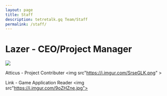 ```yaml
---
layout: page
title: Staff
description: tetretalk.gq Team/Staff
permalink: /staff/
---
```



<h1>Lazer - CEO/Project Manager</h1>
<img src="https://cdn.discordapp.com/icons/463461333174845450/95aa0d882d6ccf74e81192f6bfadd8f3.png" >


<a>Atticus - Project Contributer</a>
<img src"https://i.imgur.com/SrseGLK.png" >



<a>Link - Game Application Reader</a>
<img src"https://i.imgur.com/9oZHZne.jpg">

